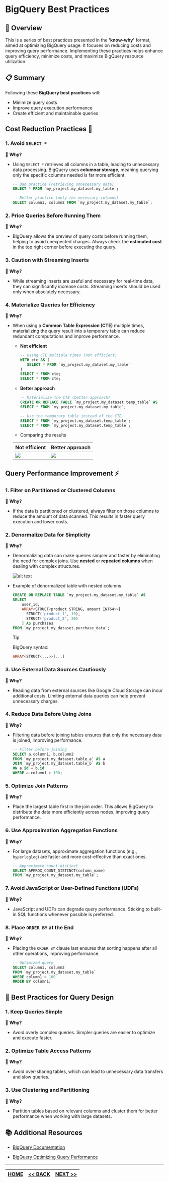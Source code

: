 # BigQuery Best Practices

## 📌 Overview

This is a series of best practices presented in the **'know-why'** format, aimed at optimizing BigQuery usage. It focuses on reducing costs and improving query performance. Implementing these practices helps enhance query efficiency, minimize costs, and maximize BigQuery resource utilization.

## 📋 Summary

Following these **BigQuery best practices** will:

- Minimize query costs
- Improve query execution performance
- Create efficient and maintainable queries

## Cost Reduction Practices 💸

### 1. Avoid `SELECT *`

🔹 **Why?**

- Using `SELECT *` retrieves all columns in a table, leading to unnecessary data processing. BigQuery uses **columnar storage**, meaning querying only the specific columns needed is far more efficient.

  ```sql
  -- Bad practice (retrieving unnecessary data)
  SELECT * FROM `my_project.my_dataset.my_table`;

  -- Better practice (only the necessary columns)
  SELECT column1, column2 FROM `my_project.my_dataset.my_table`;
  ```

### 2. Price Queries Before Running Them

🔹 **Why?**

- BigQuery allows the preview of query costs before running them, helping to avoid unexpected charges. Always check the **estimated cost** in the top right corner before executing the query.

### 3. Caution with Streaming Inserts

🔹 **Why?**

- While streaming inserts are useful and necessary for real-time data, they can significantly increase costs. Streaming inserts should be used only when absolutely necessary.

### 4. Materialize Queries for Efficiency

🔹 **Why?**

- When using a **Common Table Expression (CTE)** multiple times, materializing the query result into a temporary table can reduce redundant computations and improve performance.

  - **Not efficient**

    ```sql
    -- Using CTE multiple times (not efficient)
    WITH cte AS (
       SELECT * FROM `my_project.my_dataset.my_table`
    )
    SELECT * FROM cte;
    SELECT * FROM cte;
    ```

  - **Better approach**

    ```sql
    -- Materialize the CTE (better approach)
    CREATE OR REPLACE TABLE `my_project.my_dataset.temp_table` AS
    SELECT * FROM `my_project.my_dataset.my_table`;

    -- Use the temporary table instead of the CTE
    SELECT * FROM `my_project.my_dataset.temp_table`;
    SELECT * FROM `my_project.my_dataset.temp_table`;
    ```

  - Comparing the results

  | Not efficient                     | Better approach                   |
  | --------------------------------- | --------------------------------- |
  | ![](../assets/images/image-5.png) | ![](../assets/images/image-6.png) |

## Query Performance Improvement ⚡

### 1. Filter on Partitioned or Clustered Columns

🔹 **Why?**

- If the data is partitioned or clustered, always filter on those columns to reduce the amount of data scanned. This results in faster query execution and lower costs.

### 2. Denormalize Data for Simplicity

🔹 **Why?**

- Denormalizing data can make queries simpler and faster by eliminating the need for complex joins. Use **nested** or **repeated columns** when dealing with complex structures.

  ![alt text](../assets/images/image-7.png)

- Example of denormalized table with nested columns

  ```sql
  CREATE OR REPLACE TABLE `my_project.my_dataset.my_table` AS
  SELECT
      user_id,
      ARRAY<STRUCT<product STRING, amount INT64>>[
        STRUCT('product_1', 10),
        STRUCT('product_2', 20)
      ] AS purchases
  FROM `my_project.my_dataset.purchase_data`;
  ```

  > [!TIP]
  >
  > BigQuery syntax:
  >
  > ```sql
  > ARRAY<STRUCT<...>>[...]
  > ```

### 3. Use External Data Sources Cautiously

🔹 **Why?**

- Reading data from external sources like Google Cloud Storage can incur additional costs. Limiting external data queries can help prevent unnecessary charges.

### 4. Reduce Data Before Using Joins

🔹 **Why?**

- Filtering data before joining tables ensures that only the necessary data is joined, improving performance.

  ```sql
  -- Filter before joining
  SELECT a.column1, b.column2
  FROM `my_project.my_dataset.table_a` AS a
  JOIN `my_project.my_dataset.table_b` AS b
  ON a.id = b.id
  WHERE a.column1 > 100;
  ```

### 5. Optimize Join Patterns

🔹 **Why?**

- Place the largest table first in the join order. This allows BigQuery to distribute the data more efficiently across nodes, improving query performance.

### 6. Use Approximation Aggregation Functions

🔹 **Why?**

- For large datasets, approximate aggregation functions (e.g., `hyperloglog`) are faster and more cost-effective than exact ones.

  ```sql
  -- Approximate count distinct
  SELECT APPROX_COUNT_DISTINCT(column_name)
  FROM `my_project.my_dataset.my_table`;
  ```

### 7. Avoid JavaScript or User-Defined Functions (UDFs)

🔹 **Why?**

- JavaScript and UDFs can degrade query performance. Sticking to built-in SQL functions whenever possible is preferred.

### 8. Place `ORDER BY` at the End

🔹 **Why?**

- Placing the `ORDER BY` clause last ensures that sorting happens after all other operations, improving performance.

  ```sql
  -- Optimized query
  SELECT column1, column2
  FROM `my_project.my_dataset.my_table`
  WHERE column1 > 100
  ORDER BY column1;
  ```

## 📝 Best Practices for Query Design

### 1. Keep Queries Simple

🔹 **Why?**

- Avoid overly complex queries. Simpler queries are easier to optimize and execute faster.

### 2. Optimize Table Access Patterns

🔹 **Why?**

- Avoid over-sharing tables, which can lead to unnecessary data transfers and slow queries.

### 3. Use Clustering and Partitioning

🔹 **Why?**

- Partition tables based on relevant columns and cluster them for better performance when working with large datasets.

## 📚 Additional Resources

- [BigQuery Documentation](https://cloud.google.com/bigquery/docs)

- [BigQuery Optimizing Query Performance](https://cloud.google.com/bigquery/docs/best-practices-performance-overview)

---

| [HOME](../README.md) | [<< BACK](./3-1-2-notes.md) | [NEXT >>](./3-2-2-notes.md) |
| -------------------- | --------------------------- | --------------------------- |
